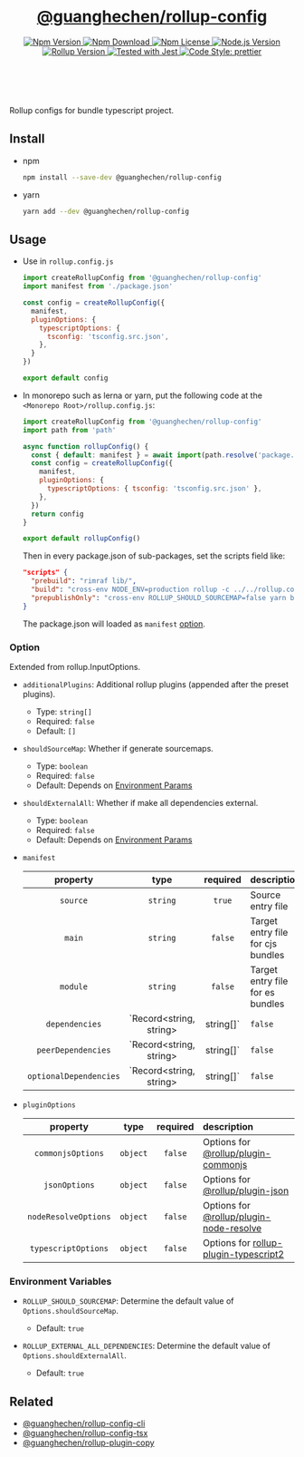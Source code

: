 <header>
  <h1 align="center">
    <a href="https://github.com/guanghechen/node-scaffolds/tree/master/packages/rollup-config#readme">@guanghechen/rollup-config</a>
  </h1>
  <div align="center">
    <a href="https://www.npmjs.com/package/@guanghechen/rollup-config">
      <img
        alt="Npm Version"
        src="https://img.shields.io/npm/v/@guanghechen/rollup-config.svg"
      />
    </a>
    <a href="https://www.npmjs.com/package/@guanghechen/rollup-config">
      <img
        alt="Npm Download"
        src="https://img.shields.io/npm/dm/@guanghechen/rollup-config.svg"
      />
    </a>
    <a href="https://www.npmjs.com/package/@guanghechen/rollup-config">
      <img
        alt="Npm License"
        src="https://img.shields.io/npm/l/@guanghechen/rollup-config.svg"
      />
    </a>
    <a href="https://github.com/nodejs/node">
      <img
        alt="Node.js Version"
        src="https://img.shields.io/node/v/@guanghechen/rollup-config"
      />
    </a>
    <a href="https://github.com/rollup/rollup">
      <img
        alt="Rollup Version"
        src="https://img.shields.io/npm/dependency-version/@guanghechen/rollup-config/peer/rollup"
      />
    </a>
    <a href="https://github.com/facebook/jest">
      <img
        alt="Tested with Jest"
        src="https://img.shields.io/badge/tested_with-jest-9c465e.svg"
      />
    </a>
    <a href="https://github.com/prettier/prettier">
      <img
        alt="Code Style: prettier"
        src="https://img.shields.io/badge/code_style-prettier-ff69b4.svg?style=flat-square"
      />
    </a>
  </div>
</header>
<br />


Rollup configs for bundle typescript project.

## Install

* npm

  ```bash
  npm install --save-dev @guanghechen/rollup-config
  ```

* yarn

  ```bash
  yarn add --dev @guanghechen/rollup-config
  ```

## Usage

* Use in `rollup.config.js`

  ```javascript
  import createRollupConfig from '@guanghechen/rollup-config'
  import manifest from './package.json'

  const config = createRollupConfig({
    manifest,
    pluginOptions: {
      typescriptOptions: {
        tsconfig: 'tsconfig.src.json',
      },
    }
  })

  export default config
  ```

* In monorepo such as lerna or yarn, put the following code at the
  `<Monorepo Root>/rollup.config.js`:

  ```javascript
  import createRollupConfig from '@guanghechen/rollup-config'
  import path from 'path'

  async function rollupConfig() {
    const { default: manifest } = await import(path.resolve('package.json'))
    const config = createRollupConfig({
      manifest,
      pluginOptions: {
        typescriptOptions: { tsconfig: 'tsconfig.src.json' },
      },
    })
    return config
  }

  export default rollupConfig()
  ```

  Then in every package.json of sub-packages, set the scripts field like:

  ```json
  "scripts" {
    "prebuild": "rimraf lib/",
    "build": "cross-env NODE_ENV=production rollup -c ../../rollup.config.js",
    "prepublishOnly": "cross-env ROLLUP_SHOULD_SOURCEMAP=false yarn build",
  }
  ```

  The package.json will loaded as `manifest` [option](#option).

### Option

Extended from rollup.InputOptions.

* `additionalPlugins`: Additional rollup plugins (appended after the preset plugins).

  - Type: `string[]`
  - Required: `false`
  - Default: `[]`

* `shouldSourceMap`: Whether if generate sourcemaps.

  - Type: `boolean`
  - Required: `false`
  - Default: Depends on [Environment Params](#environment)

* `shouldExternalAll`: Whether if make all dependencies external.

  - Type: `boolean`
  - Required: `false`
  - Default: Depends on [Environment Params](#environment)

* `manifest`

   property               | type                                | required  | description
  :----------------------:|:-----------------------------------:|:---------:|:------------------------
   `source`               | `string`                            | `true`    | Source entry file
   `main`                 | `string`                            | `false`   | Target entry file for cjs bundles
   `module`               | `string`                            | `false`   | Target entry file for es bundles
   `dependencies`         | `Record<string, string> | string[]` | `false`   | Dependency list
   `peerDependencies`     | `Record<string, string> | string[]` | `false`   | Peer dependency list
   `optionalDependencies` | `Record<string, string> | string[]` | `false`   | Optional dependency list


* `pluginOptions`

   property             | type      | required  | description
  :--------------------:|:---------:|:---------:|:------------------------
   `commonjsOptions`    | `object`  | `false`   | Options for [@rollup/plugin-commonjs][]
   `jsonOptions`        | `object`  | `false`   | Options for [@rollup/plugin-json][]
   `nodeResolveOptions` | `object`  | `false`   | Options for [@rollup/plugin-node-resolve][]
   `typescriptOptions`  | `object`  | `false`   | Options for [rollup-plugin-typescript2][]


[@rollup/plugin-commonjs]: https://github.com/rollup/plugins/tree/master/packages/commonjs#readme
[@rollup/plugin-json]: https://github.com/rollup/plugins/tree/master/packages/json#readme
[@rollup/plugin-node-resolve]: https://github.com/rollup/plugins/tree/master/packages/node-resolve#readme
[rollup-plugin-typescript2]: https://github.com/ezolenko/rollup-plugin-typescript2#readme


### Environment Variables

  * `ROLLUP_SHOULD_SOURCEMAP`: Determine the default value of `Options.shouldSourceMap`.

    - Default: `true`

  * `ROLLUP_EXTERNAL_ALL_DEPENDENCIES`: Determine the default value of `Options.shouldExternalAll`.

    - Default: `true`


## Related

* [@guanghechen/rollup-config-cli][]
* [@guanghechen/rollup-config-tsx][]
* [@guanghechen/rollup-plugin-copy][]


[homepage]: https://github.com/guanghechen/node-scaffolds/tree/master/packages/rollup-config#readme
[@guanghechen/rollup-config]: https://www.npmjs.com/package/@guanghechen/rollup-config
[@guanghechen/rollup-config-cli]: https://www.npmjs.com/package/@guanghechen/rollup-config-cli
[@guanghechen/rollup-config-tsx]: https://www.npmjs.com/package/@guanghechen/rollup-config-tsx
[@guanghechen/rollup-plugin-copy]: https://www.npmjs.com/package/@guanghechen/rollup-plugin-copy
